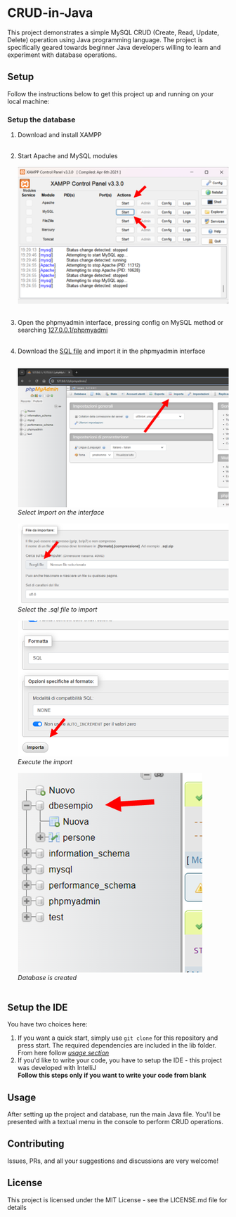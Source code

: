 # CRUD-in-Java
This project demonstrates a simple MySQL CRUD (Create, Read, Update, Delete) operation using Java programming language. The project is specifically geared towards beginner Java developers willing to learn and experiment with database operations.

## Setup
Follow the instructions below to get this project up and running on your local machine:

### Setup the database
1. Download and install XAMPP</br>
   </br>
2. Start Apache and MySQL modules</br>
   </br>
   ![how to start apache and mysql on xampp](images/Xampp-start.png)</br>
   </br>
3. Open the phpmyadmin interface, pressing config on MySQL method or searching [127.0.0.1/phpmyadmi](http://127.0.0.1/phpmyadmin) </br>
   </br>
4. Download the [SQL file](database/dbesempio.sql) and import it in the phpmyadmin interface</br>
   </br>

   ![press import on phpmyadmin](images/main-page-phpmyadmin.png)*Select Import on the interface*</br>
   </br>
   ![select the file to import](images/select-import-file.png)*Select the .sql file to import*</br>
   </br>
   ![press import on phpmyadmin](images/execute-import.png)*Execute the import*</br>
   </br>
![database is created](images/database-created.png)*Database is created*</br>
   </br>

## Setup the IDE

You have two choices here:

1. If you want a quick start, simply use `git clone` for this repository and press start. The required dependencies are included in the lib folder.
   </br>From here follow _[usage section](README.md#usage)_ 
2. If you'd like to write your code, you have to setup the IDE - this project was developed with IntelliJ</br>
   **Follow this steps only if you want to write your code from blank**

## Usage
After setting up the project and database, run the main Java file. You'll be presented with a textual menu in the console to perform CRUD operations.

## Contributing
Issues, PRs, and all your suggestions and discussions are very welcome!

## License
This project is licensed under the MIT License - see the LICENSE.md file for details